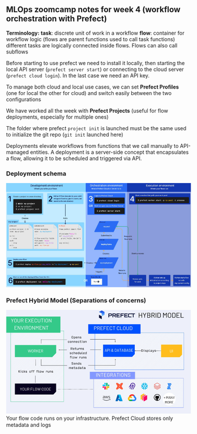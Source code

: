 ## MLOps zoomcamp notes for week 4 (workflow orchestration with Prefect)

**Terminology:**
<strong>task</strong>: discrete unit of work in a workflow
<strong>flow</strong>: container for workflow logic (flows are parent functions used to call task functions)
different tasks are logically connected inside flows.
Flows can also call subflows

Before starting to use prefect we need to install it locally, then starting the local API server (`prefect server start`) or connecting to the cloud server (`prefect cloud login`). In the last case we need an API key.

To manage both cloud and local use cases, we can set **Prefect Profiles** (one for local the other for cloud) and switch easily between the two configurations

We have worked all the week with **Prefect Projects** (useful for flow deployments, especially for multiple ones)

The folder where prefect `project init` is launched must be the same used to initialize the git repo (`git init` launched here)

Deployments elevate workflows from functions that we call manually to API-managed entities. A deployment is a server-side concept that encapsulates a flow, allowing it to be scheduled and triggered via API.

### Deployment schema


![PACC Online May 31 2023_159_1.png](.media/img_0.png)

### Prefect Hybrid Model (Separations of concerns)


![Prefect Hybrisd Model](.media/img_2.png)
Your ﬂow code runs on your infrastructure. Prefect Cloud stores only metadata and logs

